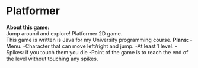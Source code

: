 Platformer  
==========

**About this game:**  
Jump around and explore! Platformer 2D game.  
This game is written is Java for my University programming course.
**Plans:**
-Menu.
-Character that can move left/right and jump.
-At least 1 level.
-Spikes: if you touch them you die
-Point of the game is to reach the end of the level without touching any spikes.
